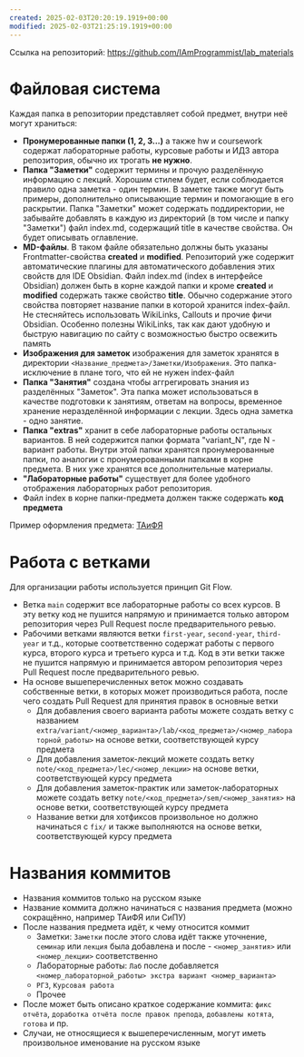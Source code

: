 ```yaml
---
created: 2025-02-03T20:20:19.1919+00:00
modified: 2025-02-03T21:25:19.1919+00:00
---
```

Ссылка на репозиторий: https://github.com/IAmProgrammist/lab_materials

# Файловая система
Каждая папка в репозитории представляет собой предмет, внутри неё могут храниться: 
- **Пронумерованные папки (1, 2, 3...)** а также hw и coursework содержат лабораторные работы, курсовые работы и ИДЗ автора репозитория, обычно их трогать **не нужно**.
- **Папка "Заметки"** содержит термины и прочую разделённую информацию с лекций. Хорошим стилем будет, если соблюдается правило одна заметка - один термин. В заметке также могут быть примеры, дополнительно описывающие термин и помогающие в его раскрытии. Папка "Заметки" может содержать поддиректории, не забывайте добавлять в каждую из директорий (в том числе и папку "Заметки") файл index.md, содержащий title в качестве свойства. Он будет описывать оглавление.
- **MD-файлы**. В таком файле обязательно должны быть указаны Frontmatter-свойства **created** и **modified**. Репозиторий уже содержит автоматические плагины для автоматического добавления этих свойств для IDE Obsidian. Файл index.md (index в интерфейсе Obsidian) должен быть в корне каждой папки и кроме **created** и **modified** содержать также свойство **title**. Обычно содержание этого свойства повторяет название папки в которой хранится index-файл. Не стесняйтесь использовать WikiLinks, Callouts и прочие фичи Obsidian. Особенно полезны WikiLinks, так как дают удобную и быструю навигацию по сайту с возможностью быстро освежить память
- **Изображения для заметок** изображения для заметок хранятся в директории `<Название_предмета>/Заметки/Изображения`. Это папка-исключение в плане того, что ей не нужен index-файл
- **Папка "Занятия"** создана чтобы аггрегировать знания из разделённых "Заметок". Эта папка может использоваться в качестве подготовки к занятиям, ответам на вопросы, временное хранение неразделённой информации с лекции. Здесь одна заметка - одно занятие.
- **Папка "extras"** хранит в себе лабораторные работы остальных вариантов. В ней содержится папки формата "variant_N", где N - вариант работы. Внутри этой папки хранятся пронумерованные папки, по аналогии с пронумерованными папками в корне предмета. В них уже хранятся все дополнительные материалы.
- **"Лабораторные работы"** существует для более удобного отображения лабораторных работ репозитория. 
- Файл index в корне папки-предмета должен также содержать **код предмета**

Пример оформления предмета: [ТАиФЯ](https://github.com/IAmProgrammist/lab_materials/tree/main/%D0%A2%D0%B5%D0%BE%D1%80%D0%B8%D1%8F%20%D0%B0%D0%B2%D1%82%D0%BE%D0%BC%D0%B0%D1%82%D0%BE%D0%B2%20%D0%B8%20%D1%84%D0%BE%D1%80%D0%BC%D0%B0%D0%BB%D1%8C%D0%BD%D1%8B%D1%85%20%D1%8F%D0%B7%D1%8B%D0%BA%D0%BE%D0%B2)

# Работа с ветками
Для организации работы используется принцип Git Flow. 
- Ветка `main` содержит все лабораторные работы со всех курсов. В эту ветку код не пушится напрямую и принимается только автором репозитория через Pull Request после предварительного ревью. 
- Рабочими ветками являются ветки `first-year`, `second-year`, `third-year` и т.д., которые соответственно содержат работы с первого курса, второго курса и третьего курса и т.д. Код в эти ветки также не пушится напрямую и принимается автором репозитория через Pull Request после предварительного ревью. 
- На основе вышеперечисленных веток можно создавать собственные ветки, в которых может производиться работа, после чего создать Pull Request для принятия правок в основные ветки
	- Для добавления своего варианта работы можете создать ветку с названием `extra/variant/<номер_варианта>/lab/<код_предмета>/<номер_лабораторной_работы>` на основе ветки, соответствующей курсу предмета
	- Для добавления заметок-лекций можете создать ветку `note/<код_предмета>/lec/<номер_лекции>` на основе ветки, соответствующей курсу предмета
	- Для добавления заметок-практик или заметок-лабораторных можете создать ветку `note/<код_предмета>/sem/<номер_занятия>` на основе ветки, соответствующей курсу предмета
	- Название ветки для хотфиксов произвольное но должно начинаться с `fix/` и также выполняются на основе ветки, соответствующей курсу предмета

# Названия коммитов
* Названия коммитов только на русском языке
* Название коммита должно начинаться с названия предмета (можно сокращённо, например ТАиФЯ или СиПУ)
* После названия предмета идёт, к чему относится коммит
	* Заметки: `Заметки` после этого слова идёт также уточнение, `семинар` или `лекция` была добавлена и после  - `<номер_занятия>` или `<номер_лекции>` соответственно 
	* Лабораторные работы: `Лаб` после добавляется `<номер_лабораторной_работы> экстра вариант <номер_варианта>`
	* `РГЗ`, `Курсовая работа`
	* Прочее
* После может быть описано краткое содержание коммита: `фикс отчёта`, `доработка отчёта после правок препода`, `добавлены котята`, `готова` и пр.
* Случаи, не относящиеся к вышеперечисленным, могут иметь произвольное именование на русском языке
